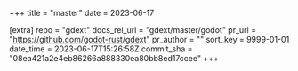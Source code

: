 +++
title = "master"
date = 2023-06-17

[extra]
repo = "gdext"
docs_rel_url = "gdext/master/godot"
pr_url = "https://github.com/godot-rust/gdext"
pr_author = ""
sort_key = 9999-01-01
date_time = 2023-06-17T15:26:58Z
commit_sha = "08ea421a2e4eb86266a888330ea80bb8ed17ccee"
+++


